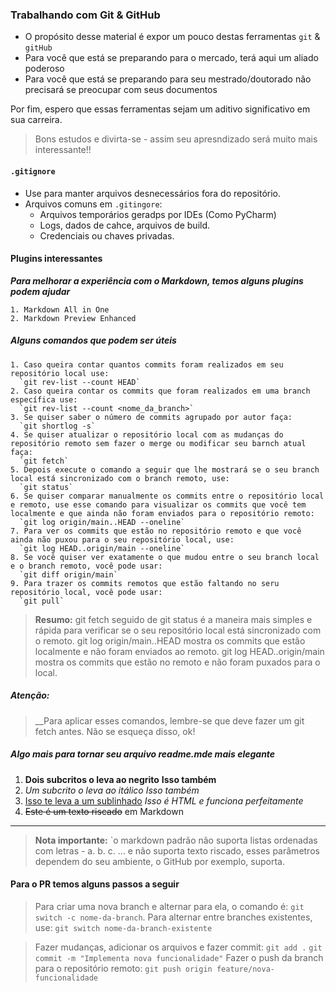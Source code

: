 ### Trabalhando com Git & GitHub

- O propósito desse material é expor um pouco destas ferramentas `git` & `gitHub`
- Para você que está se preparando para o mercado, terá aqui um aliado poderoso
- Para você que está se preparando para seu mestrado/doutorado não precisará se preocupar com seus documentos

Por fim, espero que essas ferramentas sejam um aditivo significativo em sua carreira.

>Bons estudos e divirta-se - assim seu apresndizado será muito mais interessante!!

#### `.gitignore`

- Use para manter arquivos desnecessários fora do repositório.
- Arquivos comuns em `.gitingore`:
  - Arquivos temporários geradps por IDEs (Como PyCharm)
  - Logs, dados de cahce, arquivos de build.
  - Credenciais ou chaves privadas.

#### Plugins interessantes

___Para melhorar a experiência com o Markdown, temos alguns plugins podem ajudar___

    1. Markdown All in One
    2. Markdown Preview Enhanced

##### Alguns comandos que podem ser úteis

    1. Caso queira contar quantos commits foram realizados em seu repositório local use:
      `git rev-list --count HEAD`
    2. Caso queira contar os commits que foram realizados em uma branch específica use:
      `git rev-list --count <nome_da_branch>`
    3. Se quiser saber o número de commits agrupado por autor faça:
      `git shortlog -s`
    4. Se quiser atualizar o repositório local com as mudanças do repositório remoto sem fazer o merge ou modificar seu barnch atual faça:
      `git fetch`
    5. Depois execute o comando a seguir que lhe mostrará se o seu branch local está sincronizado com o branch remoto, use:
      `git status`
    6. Se quiser comparar manualmente os commits entre o repositório local e remoto, use esse comando para visualizar os commits que você tem localmente e que ainda não foram enviados para o repositório remoto:
      `git log origin/main..HEAD --oneline`
    7. Para ver os commits que estão no repositório remoto e que você ainda não puxou para o seu repositório local, use:
      `git log HEAD..origin/main --oneline`
    8. Se você quiser ver exatamente o que mudou entre o seu branch local e o branch remoto, você pode usar:
      `git diff origin/main`
    9. Para trazer os commits remotos que estão faltando no seru repositório local, você pode usar:
      `git pull`

 > __Resumo:__
  git fetch seguido de git status é a maneira mais simples e rápida para verificar se o seu repositório local está sincronizado com o remoto.
  git log origin/main..HEAD mostra os commits que estão localmente e não foram enviados ao remoto.
  git log HEAD..origin/main mostra os commits que estão no remoto e não foram puxados para o local.

##### Atenção:
  >__Para aplicar esses comandos, lembre-se que deve fazer um git fetch antes. Não se esqueça disso, ok!

##### Algo mais para tornar seu arquivo readme.mde mais elegante

1. __Dois subcritos o leva ao negrito__ **Isso também**
2. _Um subcrito o leva ao itálico_ *Isso também*
3. <u>Isso te leva a um sublinhado</u> _Isso é HTML e funciona perfeitamente_
4. ~~Este é um texto riscado~~ em Markdown

---
>__Nota importante:__ `o markdown padrão não suporta listas ordenadas com letras - a. b. c. ... e não suporta texto riscado, esses parâmetros dependem do seu ambiente, o GitHub por exemplo, suporta.
#### Para o PR temos alguns passos a seguir

>Para criar uma nova branch e alternar para ela, o comando é: `git switch -c nome-da-branch`.
>Para alternar entre branches existentes, use: `git switch nome-da-branch-existente`

>Fazer mudanças, adicionar os arquivos e fazer commit: `git add .`
>`git commit -m "Implementa nova funcionalidade"`
>Fazer o push da branch para o repositório remoto:
>`git push origin feature/nova-funcionalidade`

